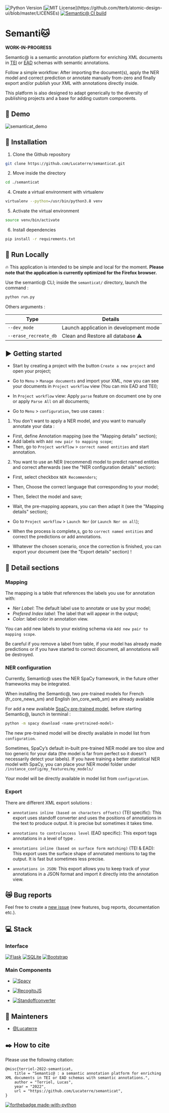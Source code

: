 <!--<img src="" width=300 align=right>-->

![Python Version](https://img.shields.io/badge/python-3.8-blue) [![MIT License](https://img.shields.io/apm/l/atomic-design-ui.svg?)](https://github.com/tterb/atomic-design-ui/blob/master/LICENSEs) [![Semantic@ CI build](https://github.com/Lucaterre/semanticat/actions/workflows/CI.yml/badge.svg)](https://github.com/Lucaterre/semanticat/actions/workflows/CI.yml)


# Semanti🐱 

**WORK-IN-PROGRESS**

Semantic@ is a semantic annotation platform for enriching XML documents in [TEI](https://tei-c.org/) or [EAD](https://www.loc.gov/ead/) schemas with semantic annotations.

Follow a simple workflow: After importing the document(s), apply the NER model and correct prediction or annotate manually from-zero and finally export and/or publish your XML with annotations directly inside.

This platform is also designed to adapt generically to the diversity of publishing projects and a base for adding custom components.


## :movie_camera: Demo

![semanticat_demo](./documentation/semanticat_demo.gif)

## :battery: Installation

1. Clone the Github repository

```bash
git clone https://github.com/Lucaterre/semanticat.git
```

2. Move inside the directory

```bash
cd ./semanticat
```

4. Create a virtual environment with virtualenv

```bash
virtualenv --python=/usr/bin/python3.8 venv
```

5. Activate the virtual environment

```bash
source venv/bin/activate
```

6. Install dependencies

```bash
pip install -r requirements.txt
```


## :rocket: Run Locally

:fire: This application is intended to be simple and local for the moment. **Please note that the application is currently optimized for the Firefox browser.**

Use the semantic@ CLI; inside the `semanticat/` directory, launch the command :

```bash
python run.py
```

Others arguments :

| **Type**              | **Details**                              |
|-----------------------|------------------------------------------|
| `--dev_mode`          | Launch application in development mode   |
| `--erase_recreate_db` | Clean and Restore all database :warning: |


## :arrow_forward: Getting started


- Start by creating a project with the button `Create a new project` and open your project;
- Go to `Menu` > `Manage documents` and import your XML, now you can see your documents in
`Project workflow` view (You can mix EAD and TEI);
- In `Project workflow` view: Apply `parse` feature on document one by one or apply `Parse All` on all documents;

- Go to `Menu` > `configuration`, two use cases :

1. You don't want to apply a NER model, and you want to manually annotate your data :
- First, define Annotation mapping (see the "Mapping details" section);
- Add labels with `Add new pair to mapping scope`;
- Then, go to `Project workflow` > `correct named entities` and start annotation.

2. You want to use an NER (recommend) model to predict named entities and correct afterwards (see the "NER configuration details" section):
- First, select checkbox `NER Recommenders`;
- Then, Choose the correct language that corresponding to your model;
- Then, Select the model and save;
- Wait, the pre-mapping appears, you can then adapt it (see the "Mapping details" section);
- Go to `Project workflow` > `Launch Ner` (or `Launch Ner on all`);
- When the process is complete,s, go to `correct named entities` and correct the predictions or add annotations.

- Whatever the chosen scenario, once the correction is finished, you can export your document (see the "Export details" section) !

## :dart: Detail sections

### Mapping

The mapping is a table that references the labels you use for annotation with:

- *Ner Label*: The default label use to annotate or use by your model;
- *Prefered Index label*: The label that will appear in the output;
- *Color*: label color in annotation view.

You can add new labels to your existing schema via `Add new pair to mapping scope`.

Be careful if you remove a label from table, if your model has already made predictions or if you have started to correct document, all annotations will be destroyed.

### NER configuration

Currently, Semantic@ uses the NER SpaCy framework, in the future other frameworks may be integrated.

When installing the Semantic@, two pre-trained models for French (fr_core_news_sm) and English (en_core_web_sm) are already available

For add a new available [SpaCy pre-trained model](https://spacy.io/usage/models), before starting Semantic@, launch in terminal : 

```bash
python -m spacy download <name-pretrained-model>
```

The new pre-trained model will be directly available in model list from `configuration`.

Sometimes, SpaCy’s default in-built pre-trained NER model are too slow and too generic for your data (the model is far from perfect so it doesn't necessarily detect your labels).
If you have training a better statistical NER model with SpaCy, you can place your NER model folder under `/instance_config/my_features/my_models/` 

Your model will be directly available in model list from `configuration`.

### Export

There are different XML export solutions : 

- `annotations inline (based on characters offsets)` (TEI specific): This export uses standoff converter and uses the positions of annotations in the text to produce output. It is precise but sometimes it takes time.
- `annotations to controlaccess level` (EAD specific): This export tags annotations in a level of type <controlaccess>.
- `annotations inline (based on surface form matching)` (TEI & EAD): This export uses the surface shape of annotated mentions to tag the output. It is fast but sometimes less precise.


- `annotations in JSON`: This export allows you to keep track of your annotations in a JSON format and import it directly into the annotation view.

## :crying_cat_face: Bug reports

Feel free to create a [new issue](https://github.com/Lucaterre/semanticat/issues/new/choose) (new features, bug reports, documentation etc.).

## :computer: Stack 

### Interface

[![Flask](https://img.shields.io/badge/flask-%23000.svg?style=for-the-badge&logo=flask&logoColor=white)](https://flask.palletsprojects.com/en/2.1.x/)
[![SQLite](https://img.shields.io/badge/sqlite-%2307405e.svg?style=for-the-badge&logo=sqlite&logoColor=white)](https://www.sqlite.org/index.html)
[![Bootstrap](https://img.shields.io/badge/bootstrap-%23563D7C.svg?style=for-the-badge&logo=bootstrap&logoColor=white)](https://getbootstrap.com/)

### Main Components

- [![Spacy](https://img.shields.io/badge/NLP%20with-SpaCy-blue)](https://spacy.io/)

- [![RecogitoJS](https://img.shields.io/badge/Text%20annotation%20with-RecogitoJS-9cf)](https://github.com/recogito/recogito-js)

- [![Standoffconverter](https://img.shields.io/badge/Annotations%20in%20TEI%20with-StandoffConverter-red)](https://github.com/standoff-nlp/standoffconverter)

## :bust_in_silhouette: Mainteners

- [@Lucaterre](https://github.com/Lucaterre)


## :black_nib: How to cite

Please use the following citation:

    @misc{terriel-2022-semanticat,
        title = "Semantic@ : a semantic annotation platform for enriching XML documents in TEI or EAD schemas with semantic annotations.",
        author = "Terriel, Lucas",
        year = "2022",
        url = "https://github.com/Lucaterre/semanticat",
    }

[![forthebadge made-with-python](http://ForTheBadge.com/images/badges/made-with-python.svg)](https://www.python.org/)
